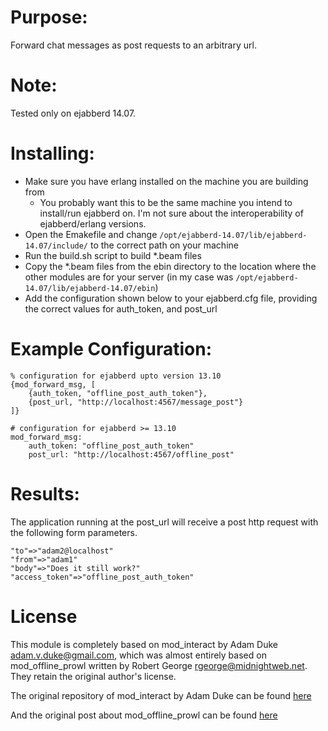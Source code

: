 Purpose:
=========

Forward chat messages as post requests to an arbitrary url.

Note:
==========

Tested only on ejabberd 14.07.

Installing:
==========

* Make sure you have erlang installed on the machine you are building from
  * You probably want this to be the same machine you intend to install/run ejabberd on. I'm not sure about the interoperability of ejabberd/erlang versions.
* Open the Emakefile and change ```/opt/ejabberd-14.07/lib/ejabberd-14.07/include/``` to the correct path on your machine
* Run the build.sh script to build *.beam files
* Copy the *.beam files from the ebin directory to the location where the other modules are for your server (in my case was ```/opt/ejabberd-14.07/lib/ejabberd-14.07/ebin```)
* Add the configuration shown below to your ejabberd.cfg file, providing the correct values for auth\_token, and post\_url

Example Configuration:
=====================

	% configuration for ejabberd upto version 13.10
	{mod_forward_msg, [
		{auth_token, "offline_post_auth_token"},
		{post_url, "http://localhost:4567/message_post"}
	]}

    # configuration for ejabberd >= 13.10
	mod_forward_msg:
		auth_token: "offline_post_auth_token"
		post_url: "http://localhost:4567/offline_post"

Results:
========

The application running at the post_url will receive a post http request with the following form parameters.

	"to"=>"adam2@localhost"
	"from"=>"adam1"
	"body"=>"Does it still work?"
	"access_token"=>"offline_post_auth_token"

License
========
This module is completely based on mod\_interact by Adam Duke <adam.v.duke@gmail.com>, which was almost entirely based on mod\_offline\_prowl written by Robert George <rgeorge@midnightweb.net>.
They retain the original author's license.

The original repository of mod\_interact by Adam Duke can be found [here](https://github.com/adamvduke/mod_interact)

And the original post about mod\_offline\_prowl can be found [here](http://www.unsleeping.com/2010/07/31/prowl-module-for-ejabberd/)
